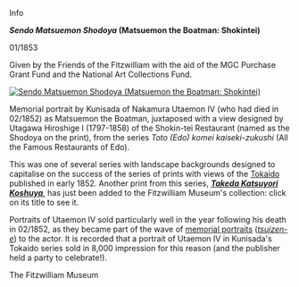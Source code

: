 Info

**_Sendo Matsuemon Shodoya_ (Matsuemon the Boatman: Shokintei)**

01/1853

Given by the Friends of the Fitzwilliam with the aid of the MGC Purchase Grant Fund and the National Art Collections Fund.

[![Sendo Matsuemon Shodoya (Matsuemon the Boatman: Shokintei)](P.70-1999.jpg)](KUN/kunp70.htm)

Memorial portrait by Kunisada of Nakamura Utaemon IV (who had died in 02/1852) as Matsuemon the Boatman, juxtaposed with a view designed by Utagawa Hiroshige I (1797-1858) of the Shokin-tei Restaurant (named as the Shodoya on the print), from the series _Toto (Edo) komei kaiseki-zukushi_ (All the Famous Restaurants of Edo).

This was one of several series with landscape backgrounds designed to capitalise on the success of the series of prints with views of the [Tokaido](/exhibition/group-1) published in early 1852. Another print from this series, **_[Takeda Katsuyori Koshuya](KUN/kUNP10.htm)_**[_,_](KUN/kUNP10.htm) has just been added to the Fitzwilliam Museum's collection: click on its title to see it.

Portraits of Utaemon IV sold particularly well in the year following his death in 02/1852, as they became part of the wave of [memorial portraits](textP59.htm) (_[tsuizen-e](text214.htm)_) to the actor. It is recorded that a portrait of Utaemon IV in Kunisada's Tokaido series sold in 8,000 impression for this reason (and the publisher held a party to celebrate!).


The Fitzwilliam Museum
